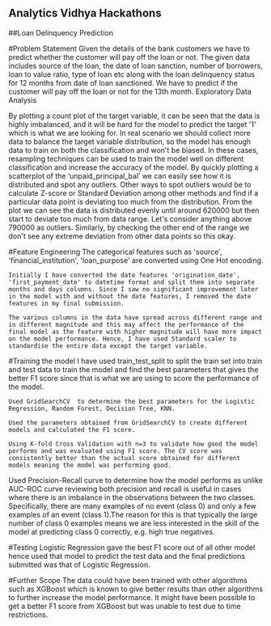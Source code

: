 ## Analytics Vidhya Hackathons
##Loan Delinquency Prediction

#Problem Statement
Given the details of the bank customers we have to predict whether the customer will pay off the loan or not. The given data includes source of the loan, the date of loan sanction, number of borrowers, loan to value ratio, type of loan etc along with the loan delinquency status for 12 months from date of loan sanctioned. We have to predict if the customer will pay off the loan or not for the 13th month.
Exploratory Data Analysis	

By plotting a count plot of the target variable, it can be seen that the data is highly imbalanced, and it will be hard for the model to predict the target '1' which is what we are looking for. In real scenario we should collect more data to balance the target variable distribution, so the model has enough data to train on both the classification and won't be biased. In these cases, resampling techniques can be used to train the model well on different classification and increase the accuracy of the model.
By quickly plotting a scatterplot of the ‘unpaid_principal_bal’ we can easily see how it is distributed and spot any outliers. Other ways to spot outliers would be to calculate Z-score or Standard Deviation among other methods and find if a particular data point is deviating too much from the distribution.
From the plot we can see the data is distributed evenly until around 620000 but then start to deviate too much from data range. Let's consider anything above 790000 as outliers. Similarly, by checking the other end of the range we don't see any extreme deviation from other data points so this okay.

#Feature Engineering
	The categorical features such as 'source', 'financial_institution', 'loan_purpose' are converted using One Hot encoding.
  
	Initially I have converted the date features 'origination_date', 'first_payment_date' to datetime format and split them into separate months and days columns. Since I saw no significant improvement later in the model with and without the date features, I removed the date features in my final submission.
  
	The various columns in the data have spread across different range and in different magnitude and this may affect the performance of the final model as the feature with higher magnitude will have more impact on the model performance. Hence, I have used Standard scaler to standardise the entire data except the target variable.
  
#Training the model
	I have used train_test_split to split the train set into train and test data to train the model and find the best parameters that gives the better F1 score since that is what we are using to score the performance of the model.
  
	Used GridSearchCV  to determine the best parameters for the Logistic Regression, Random Forest, Decision Tree, KNN.
  
	Used the parameters obtained from GridSearchCV to create different models and calculated the F1 score.
  
	Using K-fold Cross Validation with n=3 to validate how good the model performs and was evaluated using F1 score. The CV score was consistently better than the actual score obtained for different models meaning the model was performing good.
  
  Used Precision-Recall curve to determine how the model performs as unlike AUC-ROC curve reviewing both precision and recall is useful in cases where there is an imbalance in the observations between the two classes. Specifically, there are many examples of no event (class 0) and only a few examples of an event (class 1).The reason for this is that typically the large number of class 0 examples means we are less interested in the skill of the model at predicting class 0 correctly, e.g. high true negatives.

#Testing
	Logistic Regression gave the best F1 score out of all other model hence used that model to predict the test data and the final predictions submitted was that of Logistic Regression.
  
#Further Scope
	The data could have been trained with other algorithms such as XGBoost which is known to give better results than other algorithms to further increase the model performance. It might have been possible to get a better F1 score from XGBoost but was unable to test due to time restrictions.

